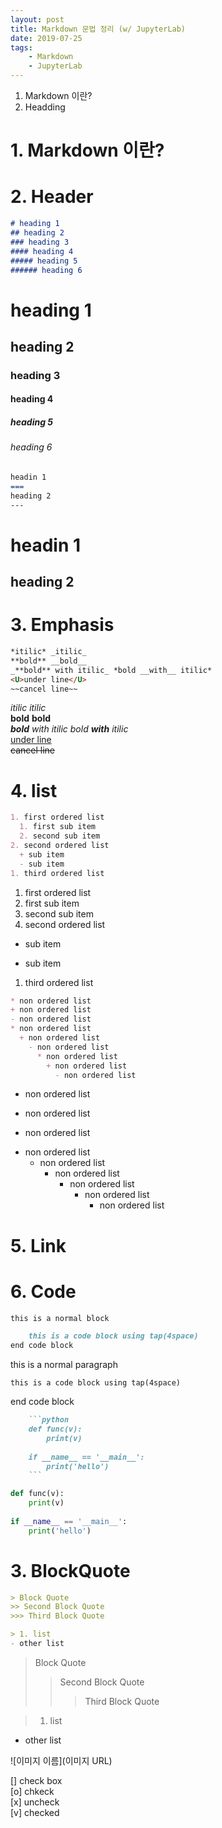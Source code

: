 ```yaml
---
layout: post  
title: Markdown 문법 정리 (w/ JupyterLab)  
date: 2019-07-25  
tags:  
    - Markdown  
    - JupyterLab  
---
```


1. Markdown 이란?
2. Headding


# 1. Markdown 이란?

# 2. Header

```markdown
# heading 1
## heading 2
### heading 3
#### heading 4
##### heading 5
###### heading 6
``` 

# heading 1
## heading 2
### heading 3
#### heading 4
##### heading 5
###### heading 6

```markdown
headin 1
===
heading 2
---
``` 

headin 1
===  
heading 2
---  

# 3. Emphasis

```markdown
*itilic* _itilic_  
**bold** __bold__  
_**bold** with itilic_ *bold __with__ itilic*  
<U>under line</U>  
~~cancel line~~  
```
*itilic* _itilic_  
**bold** __bold__  
_**bold** with itilic_ *bold __with__ itilic*  
<U>under line</U>  
~~cancel line~~  

# 4. list

```markdown
1. first ordered list
  1. first sub item
  2. second sub item
2. second ordered list
  + sub item
  - sub item
1. third ordered list
```
1. first ordered list
  1. first sub item
  2. second sub item
2. second ordered list
  + sub item
  - sub item
1. third ordered list

```markdown
* non ordered list
+ non ordered list
- non ordered list
* non ordered list
  + non ordered list
    - non ordered list
      * non ordered list
        + non ordered list
          - non ordered list
```
* non ordered list
+ non ordered list
- non ordered list
* non ordered list
  + non ordered list
    - non ordered list
      * non ordered list
        + non ordered list
          - non ordered list

# 5. Link



# 6. Code

```markdown
this is a normal block  

    this is a code block using tap(4space)
end code block
```
this is a normal paragraph  

    this is a code block using tap(4space)  
end code block

```markdown
    ```python
    def func(v):
        print(v)
        
    if __name__ == '__main__':
        print('hello')
    ```
```

```python
def func(v):
    print(v)
    
if __name__ == '__main__':
    print('hello')
```



# 3. BlockQuote

```markdown
> Block Quote  
>> Second Block Quote  
>>> Third Block Quote  

> 1. list  
- other list
```
> Block Quote  
>> Second Block Quote  
>>> Third Block Quote  

> 1. list  
- other list

![이미지 이름](이미지 URL)

[] check box  
[o] chkeck  
[x] uncheck  
[v] checked


<div class="input_area" markdown="1">

```python

```

</div>
